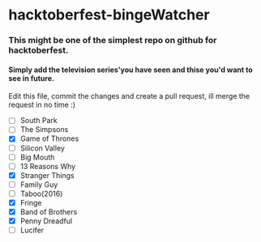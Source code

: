 # hacktoberfest-bingeWatcher
### This might be one of the simplest repo on github for hacktoberfest.     
#### Simply add the television series'you have seen and thise you'd want to see in future.  

Edit this file, commit the changes and create a pull request, ill merge the request in no time :)

- [ ] South Park
- [ ] The Simpsons
- [x] Game of Thrones
- [ ] Silicon Valley
- [ ] Big Mouth
- [ ] 13 Reasons Why
- [x] Stranger Things
- [ ] Family Guy
- [ ] Taboo(2016)
- [x] Fringe
- [x] Band of Brothers
- [x] Penny Dreadful
- [ ] Lucifer
